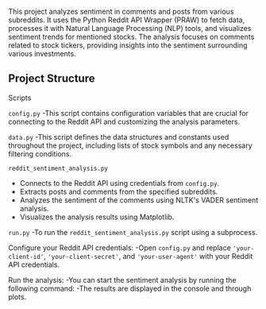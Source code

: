 This project analyzes sentiment in comments and posts from various subreddits. It uses the Python Reddit API Wrapper (PRAW) to fetch data, 
processes it with Natural Language Processing (NLP) tools, and visualizes sentiment trends for mentioned stocks. 
The analysis focuses on comments related to stock tickers, providing insights into the sentiment surrounding various investments.

## Project Structure

Scripts

`config.py`
-This script contains configuration variables that are crucial for connecting to the Reddit API and customizing the analysis parameters.

`data.py`
-This script defines the data structures and constants used throughout the project, including lists of stock symbols and any necessary filtering conditions.

`reddit_sentiment_analysis.py`
- Connects to the Reddit API using credentials from `config.py`.
- Extracts posts and comments from the specified subreddits.
- Analyzes the sentiment of the comments using NLTK's VADER sentiment analysis.
- Visualizes the analysis results using Matplotlib.

`run.py`
-To run the `reddit_sentiment_analysis.py` script using a subprocess.

Configure your Reddit API credentials:
-Open `config.py` and replace `'your-client-id'`, `'your-client-secret'`, and `'your-user-agent'` with your Reddit API credentials.

Run the analysis:
-You can start the sentiment analysis by running the following command:
-The results are displayed in the console and through plots.
